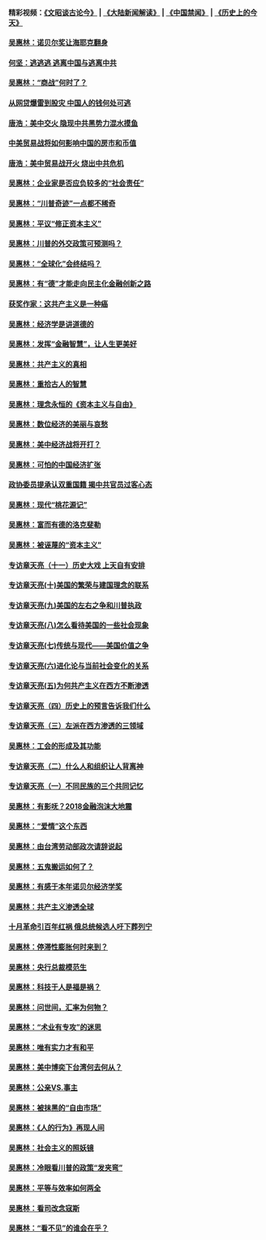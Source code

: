 #### 精彩视频：[《文昭谈古论今》](https://github.com/gfw-breaker/wenzhao/blob/master/README.md?t=12272130) | [《大陆新闻解读》](https://github.com/gfw-breaker/ntdtv-comedy/blob/master/README.md?t=12272130) | [《中国禁闻》](https://github.com/gfw-breaker/ntdtv-news/blob/master/README.md?t=12272130) | [《历史上的今天》](https://github.com/gfw-breaker/today-in-history/blob/master/README.md?t=12272130) 

#### [吴惠林：诺贝尔奖让海耶克翻身](../pages/nsc423/n10890049.md?t=12272130) 

#### [何坚：逃逃逃 逃离中国与逃离中共](../pages/nsc423/n10592891.md?t=12272130) 

#### [吴惠林：“商战”何时了？](../pages/nsc423/n10573558.md?t=12272130) 

#### [从网贷爆雷到股灾 中国人的钱何处可逃](../pages/nsc423/n10572800.md?t=12272130) 

#### [唐浩：美中交火 隐现中共黑势力混水摸鱼](../pages/nsc423/n10544040.md?t=12272130) 

#### [中美贸易战将如何影响中国的房市和币值](../pages/nsc423/n10543697.md?t=12272130) 

#### [唐浩：美中贸易战开火 烧出中共危机](../pages/nsc423/n10540126.md?t=12272130) 

#### [吴惠林：企业家是否应负较多的“社会责任”](../pages/nsc423/n10535022.md?t=12272130) 

#### [吴惠林：“川普奇迹”一点都不稀奇](../pages/nsc423/n10512808.md?t=12272130) 

#### [吴惠林：平议“修正资本主义”](../pages/nsc423/n10495724.md?t=12272130) 

#### [吴惠林：川普的外交政策可预测吗？](../pages/nsc423/n10462387.md?t=12272130) 

#### [吴惠林：“全球化”会终结吗？](../pages/nsc423/n10452838.md?t=12272130) 

#### [吴惠林：有“德”才能走向民主化金融创新之路](../pages/nsc423/n10432292.md?t=12272130) 

#### [获奖作家：这共产主义是一种癌](../pages/nsc423/n10431541.md?t=12272130) 

#### [吴惠林：经济学是讲道德的](../pages/nsc423/n10398014.md?t=12272130) 

#### [吴惠林：发挥“金融智慧”，让人生更美好](../pages/nsc423/n10375019.md?t=12272130) 

#### [吴惠林：共产主义的真相](../pages/nsc423/n10351394.md?t=12272130) 

#### [吴惠林：重拾古人的智慧](../pages/nsc423/n10337691.md?t=12272130) 

#### [吴惠林：理念永恒的《资本主义与自由》](../pages/nsc423/n10316274.md?t=12272130) 

#### [吴惠林：数位经济的美丽与哀愁](../pages/nsc423/n10292946.md?t=12272130) 

#### [吴惠林：美中经济战将开打？](../pages/nsc423/n10258825.md?t=12272130) 

#### [吴惠林：可怕的中国经济扩张](../pages/nsc423/n10219147.md?t=12272130) 

#### [政协委员提承认双重国籍 揭中共官员过客心态](../pages/nsc423/n10208809.md?t=12272130) 

#### [吴惠林：现代“桃花源记”](../pages/nsc423/n10185234.md?t=12272130) 

#### [吴惠林：富而有德的洛克斐勒](../pages/nsc423/n10142264.md?t=12272130) 

#### [吴惠林：被诬蔑的“资本主义”](../pages/nsc423/n10124816.md?t=12272130) 

#### [专访章天亮（十一）历史大戏 上天自有安排](../pages/nsc423/n10094905.md?t=12272130) 

#### [专访章天亮(十)美国的繁荣与建国理念的联系](../pages/nsc423/n10094899.md?t=12272130) 

#### [专访章天亮(九)美国的左右之争和川普执政](../pages/nsc423/n10094889.md?t=12272130) 

#### [专访章天亮(八)怎么看待美国的一些社会现象](../pages/nsc423/n10094857.md?t=12272130) 

#### [专访章天亮(七)传统与现代——美国价值之争](../pages/nsc423/n10093140.md?t=12272130) 

#### [专访章天亮(六)进化论与当前社会变化的关系](../pages/nsc423/n10092036.md?t=12272130) 

#### [专访章天亮(五)为何共产主义在西方不断渗透](../pages/nsc423/n10083620.md?t=12272130) 

#### [专访章天亮（四）历史上的预言告诉我们什么](../pages/nsc423/n10083606.md?t=12272130) 

#### [专访章天亮（三）左派在西方渗透的三领域](../pages/nsc423/n10081115.md?t=12272130) 

#### [吴惠林：工会的形成及其功能](../pages/nsc423/n10080633.md?t=12272130) 

#### [专访章天亮（二）什么人和组织让人背离神](../pages/nsc423/n10076637.md?t=12272130) 

#### [专访章天亮（一）不同民族的三个共同记忆](../pages/nsc423/n10074188.md?t=12272130) 

#### [吴惠林：有影呒？2018金融泡沫大地震](../pages/nsc423/n10040534.md?t=12272130) 

#### [吴惠林：“爱情”这个东西](../pages/nsc423/n10019423.md?t=12272130) 

#### [吴惠林：由台湾劳动部政次请辞说起](../pages/nsc423/n9979679.md?t=12272130) 

#### [吴惠林：五鬼搬运如何了？](../pages/nsc423/n9925338.md?t=12272130) 

#### [吴惠林：有感于本年诺贝尔经济学奖](../pages/nsc423/n9871883.md?t=12272130) 

#### [吴惠林：共产主义渗透全球](../pages/nsc423/n9812748.md?t=12272130) 

#### [十月革命引百年红祸 俄总统候选人吁下葬列宁](../pages/nsc423/n9810182.md?t=12272130) 

#### [吴惠林：停滞性膨胀何时来到？](../pages/nsc423/n9764136.md?t=12272130) 

#### [吴惠林：央行总裁模范生](../pages/nsc423/n9728134.md?t=12272130) 

#### [吴惠林：科技于人是福是祸？](../pages/nsc423/n9672982.md?t=12272130) 

#### [吴惠林：问世间，汇率为何物？](../pages/nsc423/n9621788.md?t=12272130) 

#### [吴惠林：“术业有专攻”的迷思](../pages/nsc423/n9580363.md?t=12272130) 

#### [吴惠林：唯有实力才有和平](../pages/nsc423/n9529599.md?t=12272130) 

#### [吴惠林：美中博奕下台湾何去何从？](../pages/nsc423/n9483598.md?t=12272130) 

#### [吴惠林：公亲VS.事主](../pages/nsc423/n9425637.md?t=12272130) 

#### [吴惠林：被抹黑的“自由市场”](../pages/nsc423/n9351545.md?t=12272130) 

#### [吴惠林：《人的行为》再现人间](../pages/nsc423/n9296339.md?t=12272130) 

#### [吴惠林：社会主义的照妖镜](../pages/nsc423/n9243460.md?t=12272130) 

#### [吴惠林：冷眼看川普的政策“发夹弯”](../pages/nsc423/n9120684.md?t=12272130) 

#### [吴惠林：平等与效率如何两全](../pages/nsc423/n9075430.md?t=12272130) 

#### [吴惠林：看司改念寇斯](../pages/nsc423/n9024915.md?t=12272130) 

#### [吴惠林：“看不见”的谁会在乎？](../pages/nsc423/n8977488.md?t=12272130) 

